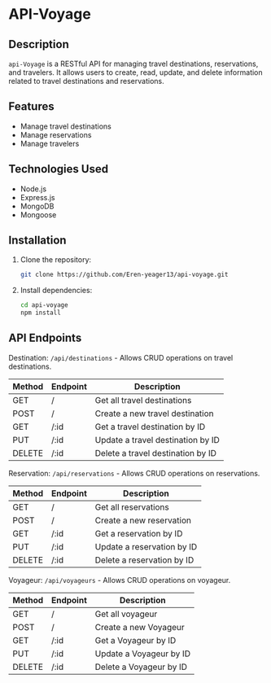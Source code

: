 # API-Voyage

## Description

`api-Voyage` is a RESTful API for managing travel destinations, reservations, and travelers. It allows users to create, read, update, and delete information related to travel destinations and reservations.

## Features

- Manage travel destinations
- Manage reservations
- Manage travelers

## Technologies Used

- Node.js
- Express.js
- MongoDB
- Mongoose

## Installation

1. Clone the repository:

   ```bash
   git clone https://github.com/Eren-yeager13/api-voyage.git
   ```

2. Install dependencies:
   ```bash
   cd api-voyage
   npm install
   ```
## API Endpoints
Destination: `/api/destinations` - Allows CRUD operations on travel destinations.

| Method | Endpoint                    | Description                       |
| ------ | --------------------------- | --------------------------------- |
| GET    | /                           | Get all travel destinations       |  
| POST   | /                           | Create a new travel destination   |
| GET    | /:id                        | Get a travel destination by ID    |
| PUT    | /:id                        | Update a travel destination by ID |
| DELETE | /:id                        | Delete a travel destination by ID |

 Reservation: `/api/reservations` - Allows CRUD operations on reservations.

| Method | Endpoint                    | Description                       |
| ------ | --------------------------- | --------------------------------- |
| GET    | /                           | Get all reservations              |
| POST   | /                           | Create a new reservation          |
| GET    | /:id                        | Get a reservation by ID           |
| PUT    | /:id                        | Update a reservation by ID        |
| DELETE | /:id                        | Delete a reservation by ID        |

Voyageur: `/api/voyageurs` - Allows CRUD operations on voyageur.

| Method | Endpoint | Description             |
| ------ | -------- | ----------------------- |
| GET    | /        | Get all voyageur        |
| POST   | /        | Create a new Voyageur   |
| GET    | /:id     | Get a Voyageur by ID    |
| PUT    | /:id     | Update a Voyageur by ID |
| DELETE | /:id     | Delete a Voyageur by ID |

  


